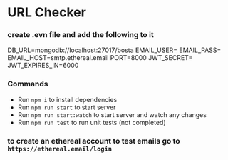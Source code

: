 # URL Checker

### create .evn file and add the following to it

DB_URL=mongodb://localhost:27017/bosta
EMAIL_USER=
EMAIL_PASS=
EMAIL_HOST=smtp.ethereal.email
PORT=8000
JWT_SECRET=
JWT_EXPIRES_IN=6000

### Commands
- Run `npm i` to install dependencies
- Run `npm run start` to start server
- Run `npm run start:watch` to start server and watch any changes
- Run `npm run test` to run unit tests (not completed)

### to create an ethereal account to test emails go to `https://ethereal.email/login`
